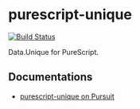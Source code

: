 # purescript-unique

[![Build Status](https://travis-ci.org/mechairoi/purescript-unique.svg?branch=master)](https://travis-ci.org/mechairoi/purescript-unique)

Data.Unique for PureScript.

## Documentations
- [purescript-unique on Pursuit](https://pursuit.purescript.org/packages/purescript-unique)
